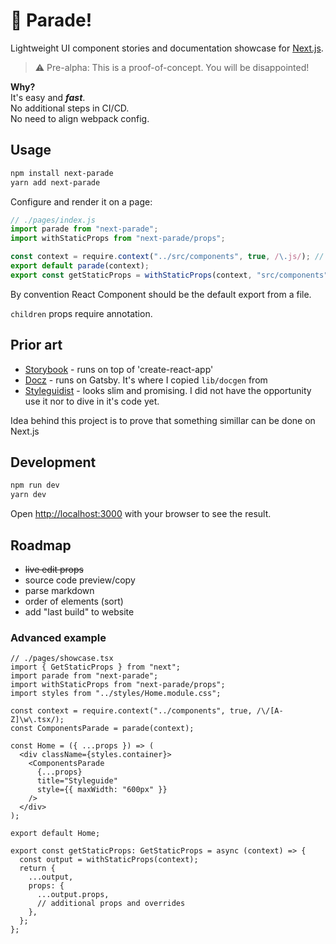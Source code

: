 # 🚩 Parade!

Lightweight UI component stories and documentation showcase for [Next.js](https://nextjs.org/).

> ⚠️ Pre-alpha: This is a proof-of-concept. You will be disappointed!

**Why?**<br/>
It's easy and **_fast_**.<br/>
No additional steps in CI/CD.<br/>
No need to align webpack config.

## Usage

```bash
npm install next-parade
yarn add next-parade
```

Configure and render it on a page:

```js
// ./pages/index.js
import parade from "next-parade";
import withStaticProps from "next-parade/props";

const context = require.context("../src/components", true, /\.js/); // ❗ relative path and regex
export default parade(context);
export const getStaticProps = withStaticProps(context, "src/components"); // path from project root
```

By convention React Component should be the default export from a file.

`children` props require annotation.

## Prior art

- [Storybook](https://github.com/storybookjs/storybook/tree/master/app/react) - runs on top of 'create-react-app'
- [Docz](https://github.com/doczjs/docz/stargazers/) - runs on Gatsby. It's where I copied `lib/docgen` from
- [Styleguidist](https://github.com/styleguidist/react-styleguidist) - looks slim and promising. I did not have the opportunity use it nor to dive in it's code yet.

Idea behind this project is to prove that something simillar can be done on Next.js

## Development

```bash
npm run dev
yarn dev
```

Open [http://localhost:3000](http://localhost:3000) with your browser to see the result.

## Roadmap

- ~~live edit props~~
- source code preview/copy
- parse markdown
- order of elements (sort)
- add "last build" to website

### Advanced example

```tsx
// ./pages/showcase.tsx
import { GetStaticProps } from "next";
import parade from "next-parade";
import withStaticProps from "next-parade/props";
import styles from "../styles/Home.module.css";

const context = require.context("../components", true, /\/[A-Z]\w\.tsx/);
const ComponentsParade = parade(context);

const Home = ({ ...props }) => (
  <div className={styles.container}>
    <ComponentsParade
      {...props}
      title="Styleguide"
      style={{ maxWidth: "600px" }}
    />
  </div>
);

export default Home;

export const getStaticProps: GetStaticProps = async (context) => {
  const output = withStaticProps(context);
  return {
    ...output,
    props: {
      ...output.props,
      // additional props and overrides
    },
  };
};
```
